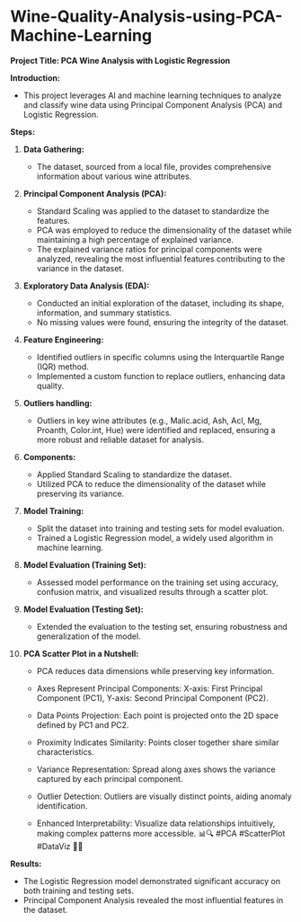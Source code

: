 # Wine-Quality-Analysis-using-PCA-Machine-Learning




**Project Title: PCA Wine Analysis with Logistic Regression**

**Introduction:**
- This project leverages AI and machine learning techniques to analyze and classify wine data using Principal Component Analysis (PCA) and Logistic Regression.

**Steps:**

1. **Data Gathering:**
   - The dataset, sourced from a local file, provides comprehensive information about various wine attributes.
     
2. **Principal Component Analysis (PCA):**
   - Standard Scaling was applied to the dataset to standardize the features.
   - PCA was employed to reduce the dimensionality of the dataset while maintaining a high percentage of explained variance.
   - The explained variance ratios for principal components were analyzed, revealing the most influential features contributing to the variance in the dataset.

2. **Exploratory Data Analysis (EDA):**
   - Conducted an initial exploration of the dataset, including its shape, information, and summary statistics.
   - No missing values were found, ensuring the integrity of the dataset.

3. **Feature Engineering:**
   - Identified outliers in specific columns using the Interquartile Range (IQR) method.
   - Implemented a custom function to replace outliers, enhancing data quality.

4. **Outliers handling:**
   - Outliers in key wine attributes (e.g., Malic.acid, Ash, Acl, Mg, Proanth, Color.int, Hue) were identified and replaced, ensuring a more robust and reliable 
    dataset for analysis.

4. **Components:**
   - Applied Standard Scaling to standardize the dataset.
   - Utilized PCA to reduce the dimensionality of the dataset while preserving its variance.

5. **Model Training:**
   - Split the dataset into training and testing sets for model evaluation.
   - Trained a Logistic Regression model, a widely used algorithm in machine learning.

6. **Model Evaluation (Training Set):**
   - Assessed model performance on the training set using accuracy, confusion matrix, and visualized results through a scatter plot.

7. **Model Evaluation (Testing Set):**
   - Extended the evaluation to the testing set, ensuring robustness and generalization of the model.
     
8. **PCA Scatter Plot in a Nutshell:**
   
   
   - PCA reduces data dimensions while preserving key information.
   - Axes Represent Principal Components:
      X-axis: First Principal Component (PC1), Y-axis: Second Principal Component (PC2).
     
   - Data Points Projection:
      Each point is projected onto the 2D space defined by PC1 and PC2.
     
   - Proximity Indicates Similarity:
      Points closer together share similar characteristics.
     
   - Variance Representation:
      Spread along axes shows the variance captured by each principal component.
     
   - Outlier Detection:
      Outliers are visually distinct points, aiding anomaly identification.
     
   - Enhanced Interpretability:
      Visualize data relationships intuitively, making complex patterns more accessible.
      📊🔍 #PCA #ScatterPlot #DataViz 🚀✨

**Results:**
- The Logistic Regression model demonstrated significant accuracy on both training and testing sets.
- Principal Component Analysis revealed the most influential features in the dataset.




